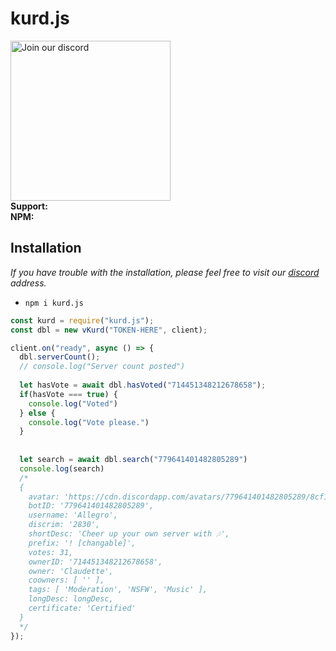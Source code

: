 # kurd.js
<a href="https:///dc" target="_blank"><img src="https://img.devsforum.net/tr/img/h1Z2X3.png" alt="Join our discord" width="256"></a><br>
**Support:** [](https:///dc) <br>
**NPM:** [](https://www.npmjs.com/package/kurd.js)<br>

## Installation
*If you have trouble with the installation, please feel free to visit our [discord](https://vcodes.xyz/dc) address.*
- `npm i kurd.js`

```js
const kurd = require("kurd.js");
const dbl = new vKurd("TOKEN-HERE", client);

client.on("ready", async () => {
  dbl.serverCount();
  // console.log("Server count posted")
  
  let hasVote = await dbl.hasVoted("714451348212678658");
  if(hasVote === true) {
    console.log("Voted")
  } else {
    console.log("Vote please.")
  }
  
  
  let search = await dbl.search("779641401482805289")
  console.log(search)
  /*
  {
    avatar: 'https://cdn.discordapp.com/avatars/779641401482805289/8cf145d2189d76cc110101b7a69c6b20.webp',
    botID: '779641401482805289',
    username: 'Allegro',
    discrim: '2830',
    shortDesc: 'Cheer up your own server with 🎶',
    prefix: '! [changable]',
    votes: 31,
    ownerID: '714451348212678658',
    owner: 'Claudette',
    coowners: [ '' ],
    tags: [ 'Moderation', 'NSFW', 'Music' ],
    longDesc: longDesc,
    certificate: 'Certified'
  }
  */
});
```

